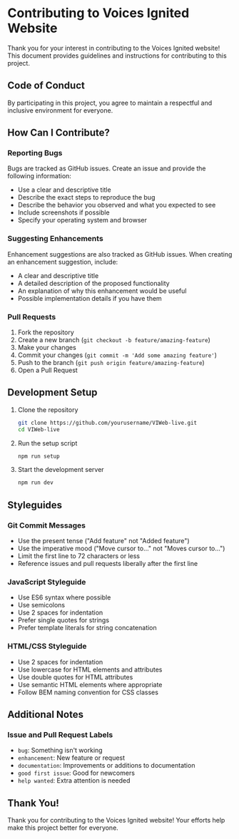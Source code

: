 # Contributing to Voices Ignited Website

Thank you for your interest in contributing to the Voices Ignited website! This document provides guidelines and instructions for contributing to this project.

## Code of Conduct

By participating in this project, you agree to maintain a respectful and inclusive environment for everyone.

## How Can I Contribute?

### Reporting Bugs

Bugs are tracked as GitHub issues. Create an issue and provide the following information:

- Use a clear and descriptive title
- Describe the exact steps to reproduce the bug
- Describe the behavior you observed and what you expected to see
- Include screenshots if possible
- Specify your operating system and browser

### Suggesting Enhancements

Enhancement suggestions are also tracked as GitHub issues. When creating an enhancement suggestion, include:

- A clear and descriptive title
- A detailed description of the proposed functionality
- An explanation of why this enhancement would be useful
- Possible implementation details if you have them

### Pull Requests

1. Fork the repository
2. Create a new branch (`git checkout -b feature/amazing-feature`)
3. Make your changes
4. Commit your changes (`git commit -m 'Add some amazing feature'`)
5. Push to the branch (`git push origin feature/amazing-feature`)
6. Open a Pull Request

## Development Setup

1. Clone the repository
   ```bash
   git clone https://github.com/yourusername/VIWeb-live.git
   cd VIWeb-live
   ```

2. Run the setup script
   ```bash
   npm run setup
   ```

3. Start the development server
   ```bash
   npm run dev
   ```

## Styleguides

### Git Commit Messages

- Use the present tense ("Add feature" not "Added feature")
- Use the imperative mood ("Move cursor to..." not "Moves cursor to...")
- Limit the first line to 72 characters or less
- Reference issues and pull requests liberally after the first line

### JavaScript Styleguide

- Use ES6 syntax where possible
- Use semicolons
- Use 2 spaces for indentation
- Prefer single quotes for strings
- Prefer template literals for string concatenation

### HTML/CSS Styleguide

- Use 2 spaces for indentation
- Use lowercase for HTML elements and attributes
- Use double quotes for HTML attributes
- Use semantic HTML elements where appropriate
- Follow BEM naming convention for CSS classes

## Additional Notes

### Issue and Pull Request Labels

- `bug`: Something isn't working
- `enhancement`: New feature or request
- `documentation`: Improvements or additions to documentation
- `good first issue`: Good for newcomers
- `help wanted`: Extra attention is needed

## Thank You!

Thank you for contributing to the Voices Ignited website! Your efforts help make this project better for everyone.
